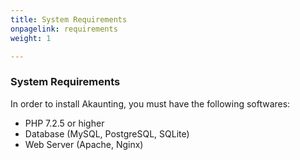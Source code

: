 ```yaml
---
title: System Requirements
onpagelink: requirements
weight: 1

---
```


### System Requirements

In order to install Akaunting, you must have the following softwares:

- PHP 7.2.5 or higher
- Database (MySQL, PostgreSQL, SQLite)
- Web Server (Apache, Nginx)
 